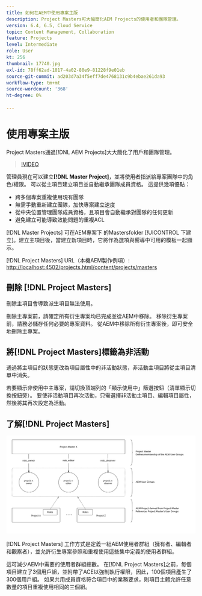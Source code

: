 ```yaml
---
title: 如何在AEM中使用專案主版
description: Project Masters可大幅簡化AEM Projects的使用者和團隊管理。
version: 6.4, 6.5, Cloud Service
topic: Content Management, Collaboration
feature: Projects
level: Intermediate
role: User
kt: 256
thumbnail: 17740.jpg
exl-id: 78ff62ad-1017-4a02-80e9-81228f9e01eb
source-git-commit: ad203d7a34f5eff7de4768131c9b4ebae261da93
workflow-type: tm+mt
source-wordcount: '368'
ht-degree: 0%

---
```


# 使用專案主版

Project Masters通過[!DNL AEM Projects]大大簡化了用戶和團隊管理。

>[!VIDEO](https://video.tv.adobe.com/v/17740/?quality=12&learn=on)

管理員現在可以建立&#x200B;**[!DNL Master Project]**，並將使用者指派給專案團隊中的角色/權限。 可以從主項目建立項目並自動繼承團隊成員資格。 這提供幾項優點：

* 跨多個專案重複使用現有團隊
* 無需手動重新建立團隊，加快專案建立速度
* 從中央位置管理團隊成員資格，且項目會自動繼承對團隊的任何更新
* 避免建立可能導致效能問題的重複ACL

[!DNL Master Projects] 可在AEM專案下  的Mastersfolder [!UICONTROL 下建立]。建立主項目後，當建立新項目時，它將作為選項與嚮導中可用的模板一起顯示。

[!DNL Project Masters] URL（本機AEM製作例項）: [http://localhost:4502/projects.html/content/projects/masters](http://localhost:4502/projects.html/content/projects/masters)

## 刪除 [!DNL Project Masters]

刪除主項目會導致派生項目無法使用。

刪除主專案前，請確定所有衍生專案均已完成並從AEM中移除。 移除衍生專案前，請務必儲存任何必要的專案資料。 從AEM中移除所有衍生專案後，即可安全地刪除主專案。

## 將[!DNL Project Masters]標籤為非活動

通過將主項目的狀態更改為項目屬性中的非活動狀態，非活動主項目將從主項目清單中消失。

若要顯示非使用中主專案，請切換頂端列的「顯示使用中」篩選按鈕（清單顯示切換按鈕旁）。 要使非活動項目再次活動，只需選擇非活動主項目、編輯項目屬性，然後將其再次設定為活動。

## 了解[!DNL Project Masters]

![項目主技術視圖](assets/use-project-masters/project-masters-architecture.png)

[!DNL Project Masters] 工作方式是定義一組AEM使用者群組（擁有者、編輯者和觀察者），並允許衍生專案參照和重複使用這些集中定義的使用者群組。

這可減少AEM中需要的使用者群組總數。 在[!DNL Project Masters]之前，每個項目建立了3個用戶組，並附帶了ACE以強制執行權限，因此，100個項目產生了300個用戶組。 如果共用成員資格符合項目中的業務要求，則項目主體允許任意數量的項目重複使用相同的三個組。

